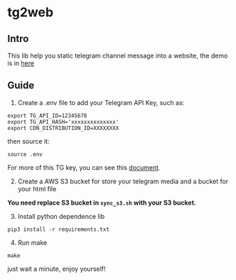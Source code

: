# tg2web

## Intro

This lib help you static telegram channel message into a website, the demo is in [here](https://tg.bmpi.dev)

## Guide

1. Create a .env file to add your Telegram API Key, such as:

```
export TG_API_ID=12345678
export TG_API_HASH='xxxxxxxxxxxxxx'
export CDN_DISTRIBUTION_ID=XXXXXXXX
```

then source it:

```
source .env
```

For more of this TG key, you can see this [document](https://core.telegram.org/api/obtaining_api_id).

2. Create a AWS S3 bucket for store your telegram media and a bucket for your html file

**You need replace S3 bucket in `sync_s3.sh` with your S3 bucket.**

3. Install python dependence lib

```
pip3 install -r requirements.txt
```

4. Run make

```
make
```

just wait a minute, enjoy yourself!
